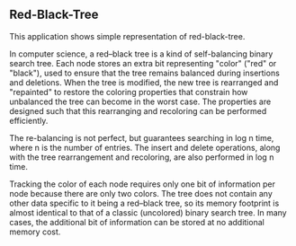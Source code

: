 ## Red-Black-Tree
This application shows simple representation of red-black-tree.

In computer science, a red–black tree is a kind of self-balancing binary search tree.
Each node stores an extra bit representing "color" ("red" or "black"), 
used to ensure that the tree remains balanced during insertions and deletions.
When the tree is modified, the new tree is rearranged and "repainted" to restore the coloring
properties that constrain how unbalanced the tree can become in the worst case.
The properties are designed such that this rearranging
and recoloring can be performed efficiently.

The re-balancing is not perfect, but guarantees searching in log n time,
where n is the number of entries. The insert and delete operations,
along with the tree rearrangement and recoloring, are also performed in log n time.

Tracking the color of each node requires only one bit of information per node because 
there are only two colors. The tree does not contain any other data specific to it being
a red–black tree, so its memory footprint is almost identical to that of a classic (uncolored)
binary search tree. In many cases, the additional bit
of information can be stored at no additional memory cost.